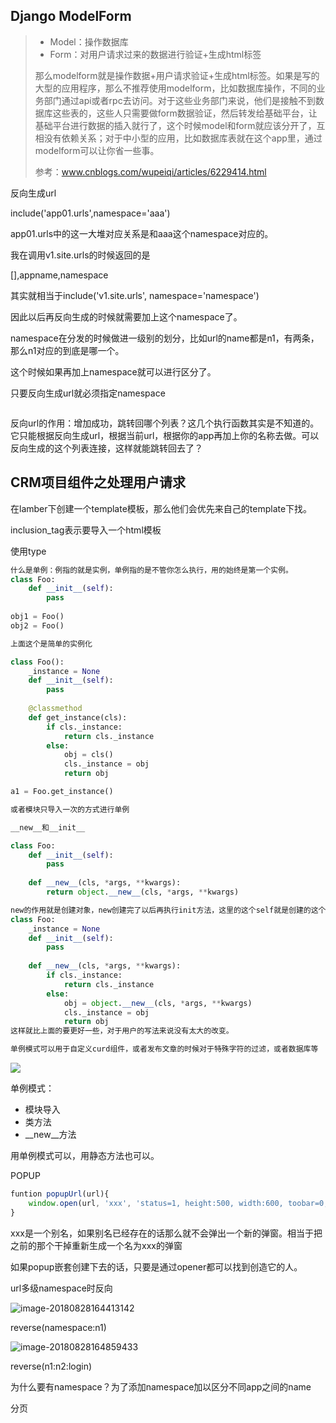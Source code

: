 ## Django ModelForm

> - Model：操作数据库
> - Form：对用户请求过来的数据进行验证+生成html标签
>
> 那么modelform就是操作数据+用户请求验证+生成html标签。如果是写的大型的应用程序，那么不推荐使用modelform，比如数据库操作，不同的业务部门通过api或者rpc去访问。对于这些业务部门来说，他们是接触不到数据库这些表的，这些人只需要做form数据验证，然后转发给基础平台，让基础平台进行数据的插入就行了，这个时候model和form就应该分开了，互相没有依赖关系；对于中小型的应用，比如数据库表就在这个app里，通过modelform可以让你省一些事。
>
> 参考：www.cnblogs.com/wupeiqi/articles/6229414.html







反向生成url

include('app01.urls',namespace='aaa')

app01.urls中的这一大堆对应关系是和aaa这个namespace对应的。

我在调用v1.site.urls的时候返回的是

[],appname,namespace

其实就相当于include('v1.site.urls', namespace='namespace')

因此以后再反向生成的时候就需要加上这个namespace了。

namespace在分发的时候做进一级别的划分，比如url的name都是n1，有两条，那么n1对应的到底是哪一个。

这个时候如果再加上namespace就可以进行区分了。

只要反向生成url就必须指定namespace

```python

```

反向url的作用：增加成功，跳转回哪个列表？这几个执行函数其实是不知道的。它只能根据反向生成url，根据当前url，根据你的app再加上你的名称去做。可以反向生成的这个列表连接，这样就能跳转回去了？

## CRM项目组件之处理用户请求

在lamber下创建一个template模板，那么他们会优先来自己的template下找。

inclusion_tag表示要导入一个html模板



使用type

```python
什么是单例：例指的就是实例，单例指的是不管你怎么执行，用的始终是第一个实例。
class Foo:
    def __init__(self):
        pass
    
obj1 = Foo()
obj2 = Foo()

上面这个是简单的实例化

class Foo():
    _instance = None
    def __init__(self):
        pass
    
    @classmethod
    def get_instance(cls):
        if cls._instance:
            return cls._instance
        else:
            obj = cls()
            cls._instance = obj
            return obj

a1 = Foo.get_instance()

或者模块只导入一次的方式进行单例

__new__和__init__

class Foo:
    def __init__(self):
        pass
    
    def __new__(cls, *args, **kwargs):
        return object.__new__(cls, *args, **kwargs)

new的作用就是创建对象，new创建完了以后再执行init方法，这里的这个self就是创建的这个对象。
class Foo:
    _instance = None
    def __init__(self):
        pass
    
    def __new__(cls, *args, **kwargs):
        if cls._instance:
            return cls._instance
        else:
            obj = object.__new__(cls, *args, **kwargs)
            cls._instance = obj
            return obj
这样就比上面的要更好一些，对于用户的写法来说没有太大的改变。

单例模式可以用于自定义curd组件，或者发布文章的时候对于特殊字符的过滤，或者数据库等
```

![](http://tuku.dcgamer.top/18-8-27/51886299.jpg)



单例模式：

- 模块导入
- 类方法
- \_\_new\_\_方法

用单例模式可以，用静态方法也可以。



POPUP

```javascript
funtion popupUrl(url){
    window.open(url, 'xxx', 'status=1, height:500, width:600, toobar=0, resizeable=0')
}
```

xxx是一个别名，如果别名已经存在的话那么就不会弹出一个新的弹窗。相当于把之前的那个干掉重新生成一个名为xxx的弹窗

如果popup嵌套创建下去的话，只要是通过opener都可以找到创造它的人。



url多级namespace时反向

![image-20180828164413142](/var/folders/8l/g95nllln61j4ly_zm_tqj2m40000gn/T/abnerworks.Typora/image-20180828164413142.png)

reverse(namespace:n1)

![image-20180828164859433](/var/folders/8l/g95nllln61j4ly_zm_tqj2m40000gn/T/abnerworks.Typora/image-20180828164859433.png)

reverse(n1:n2:login)

为什么要有namespace？为了添加namespace加以区分不同app之间的name

分页

